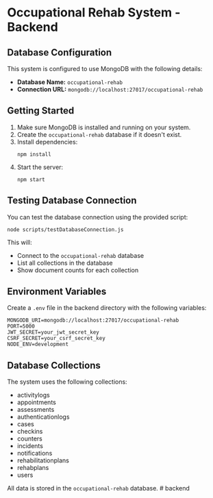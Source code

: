# Occupational Rehab System - Backend

## Database Configuration

This system is configured to use MongoDB with the following details:

- **Database Name:** `occupational-rehab`
- **Connection URL:** `mongodb://localhost:27017/occupational-rehab`

## Getting Started

1. Make sure MongoDB is installed and running on your system.
2. Create the `occupational-rehab` database if it doesn't exist.
3. Install dependencies:
   ```
   npm install
   ```
4. Start the server:
   ```
   npm start
   ```

## Testing Database Connection

You can test the database connection using the provided script:

```
node scripts/testDatabaseConnection.js
```

This will:
- Connect to the `occupational-rehab` database
- List all collections in the database
- Show document counts for each collection

## Environment Variables

Create a `.env` file in the backend directory with the following variables:

```
MONGODB_URI=mongodb://localhost:27017/occupational-rehab
PORT=5000
JWT_SECRET=your_jwt_secret_key
CSRF_SECRET=your_csrf_secret_key
NODE_ENV=development
```

## Database Collections

The system uses the following collections:
- activitylogs
- appointments
- assessments
- authenticationlogs
- cases
- checkins
- counters
- incidents
- notifications
- rehabilitationplans
- rehabplans
- users

All data is stored in the `occupational-rehab` database.
#   b a c k e n d  
 